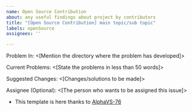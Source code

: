 ```yaml
---
name: Open Source Contribution
about: any useful findings about project by contributors
title: "[Open Source Contribution] main topic/sub topic"
labels: openSource
assignees: ''

---
```


Problem In:
<[Mention the directory where the problem has developed]>

Current Problems:
<[State the problems in less than 50 words]>

Suggested Changes:
<[Changes/solutions to be made]>

Assignee (Optional):
<[The person who wants to be assigned this issue]>

- This template is here thanks to [AlphaVS-76](https://github.com/AlphaVS-76)
